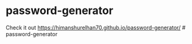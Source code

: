 # password-generator
Check it out
https://himanshurelhan70.github.io/password-generator/
#   p a s s w o r d - g e n e r a t o r  
 